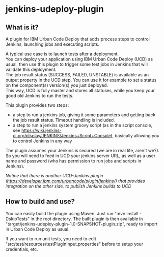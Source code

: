 jenkins-udeploy-plugin
======================

## What is it?

A plugin for IBM Urban Code Deploy that adds process steps to control Jenkins, launching jobs and executing scripts.

A typical use case is to launch tests after a deployment.<br/>
You can deploy your application using IBM Urban Code Deploy (UCD) as usual, then use this plugin to trigger some test jobs in Jenkins that will validate this deployment.<br/>
The job result status (SUCCESS, FAILED, UNSTABLE) is available as an output property in the UCD step. You can use it for example to set a status on the component(s) version(s) you just deployed.<br/>
This way, UCD is fully master and stores all statuses, while you keep your good old Jenkins to run the tests.<br/>

This plugin provides two steps:
- a step to run a jenkins job, giving it some parameters and getting back the job result status. Timeout handling is included.
- a step to run a jenkins system groovy script (as in the script console, see https://wiki.jenkins-ci.org/display/JENKINS/Jenkins+Script+Console), basically allowing you to control Jenkins in any way

The plugin assumes your Jenkins is secured (we are in real life, aren't we?). So you will need to feed in UCD your jenkins server URL, as well as a user name and password (who has permission to run jobs and scripts in Jenkins).

_Notice that there is another UCD-Jenkins plugin (https://developer.ibm.com/urbancode/plugin/jenkins/) that provides integration on the other side, to publish Jenkins builds to UCD_

## How to build and use?

You can easily build the plugin using Maven. 
Just run "mvn install -DskipTests" in the root directory.
The built plugin is then available in "target/jenkins-udeploy-plugin-1.0-SNAPSHOT-plugin.zip", ready to import in Urban Code Deploy as usual.

If you want to run unit tests, you need to edit "src/test/resources/testPluginInput.properties" before to setup your credentials, etc.






